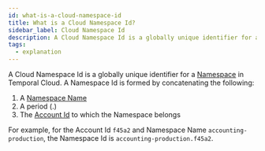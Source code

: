 ```yaml
---
id: what-is-a-cloud-namespace-id
title: What is a Cloud Namespace Id?
sidebar_label: Cloud Namespace Id
description: A Cloud Namespace Id is a globally unique identifier for a Namespace in Temporal Cloud.
tags:
  - explanation
---
```


A Cloud Namespace Id is a globally unique identifier for a [Namespace](namespaces) in Temporal Cloud.
A Namespace Id is formed by concatenating the following:

1. A [Namespace Name](/concepts/what-is-a-cloud-namespace-name)
1. A period (.)
1. The [Account Id](/concepts/what-is-a-cloud-account-id) to which the Namespace belongs

For example, for the Account Id `f45a2` and Namespace Name `accounting-production`, the Namespace Id is `accounting-production.f45a2`.
